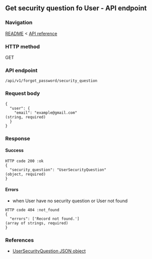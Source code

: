 ## Get security question fo User - API endpoint

### Navigation
[README](../../../../README.md)
<
[API reference](../../../api_reference.md)

### HTTP method
GET

### API endpoint
`/api/v1/forgot_password/security_question`

### Request body
```
{
  "user": {
    "email": "example@gmail.com"                                                (string, required)
  }
}
```

### Response
#### Success
```
HTTP code 200 :ok
{
  "security_question": "UserSecurityQuestion"                                   (object, required)
}
```

#### Errors
- when User have no security question or User not found
```
HTTP code 404 :not_found
{
  "errors": ['Record not found.']                                               (array of strings, required)
}
```

### References
- [UserSecurityQuestion JSON object](../../../json_objects/user_security_question.md)
